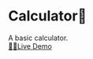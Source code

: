 # Calculator📱

A basic calculator. 
<br />
[👨‍💻Live Demo](https://safarzadehsbeengood.github.io/calculator/)
